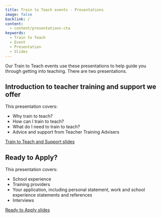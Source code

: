 ```yaml
---
title: Train to Teach events - Presentations
image: false
backlink: /
content:
  - content/presentations-cta
keywords:
  - Train to Teach
  - Event
  - Presentation
  - Slides
---
```


Our Train to Teach events use these presentations to help guide you through
getting into teaching. There are two presentations.

## Introduction to teacher training and support we offer

This presentation covers:

- Why train to teach?
- How can I train to teach?
- What do I need to train to teach?
- Advice and support from Teacher Training Advisers

<a href="/assets/documents/train-to-teach-and-support.pdf" class="call-to-action-icon-button">
    Train to Teach and Support slides
    <i class="fas fa-file-pdf"></i>
</a>

## Ready to Apply?

This presentation covers:

- School experience
- Training providers
- Your application, including personal statement, work and school experience statements and references
- Interviews

<a href="/assets/documents/ready-to-apply.pdf" class="call-to-action-icon-button">
    Ready to Apply slides
    <i class="fas fa-file-pdf"></i>
</a>

